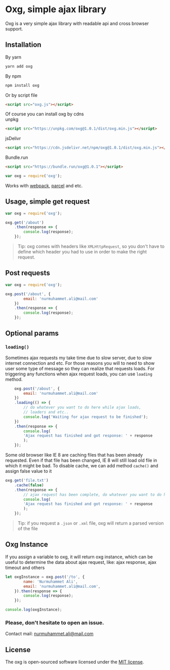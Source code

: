 # Oxg, simple ajax library

Oxg is a very simple ajax library with readable api and cross browser support.

## Installation
By yarn
```bash
yarn add oxg
```
By npm
```bash
npm install oxg
```
Or by script file
```html
<script src="oxg.js"></script>
```
Of course you can install oxg by cdns  
unpkg
```html
<script src="https://unpkg.com/oxg@1.0.1/dist/oxg.min.js"></script>
```
jsDelivr
```html
<script src="https://cdn.jsdelivr.net/npm/oxg@1.0.1/dist/oxg.min.js"></script>
```
Bundle.run
```html
<script src="https://bundle.run/oxg@1.0.1"></script>
```

```js
var oxg = require('oxg');
```
Works with [webpack](https://webpack.js.org/), [parcel](https://parceljs.org/) and etc.

## Usage, simple get request
```js
var oxg = require('oxg');

oxg.get('/about')
    .then(response => {
        console.log(response);
    });
```
> Tip: oxg comes with headers like `XMLHttpRequest`, so you don't have to define which header you had to use in order to make the right request. 

## Post requests
```js
var oxg = require('oxg');

oxg.post('/about', {
        email: 'nurmuhammet.ali@mail.com'
    })
    .then(response => {
        console.log(response);
    });
```

## Optional params
### `loading()`
Sometimes ajax requests my take time due to slow server, due to slow internet connection and etc. For those reasons you will to need to show user some type of message so they can realize that requests loads. For triggering any functions when ajax request loads, you can use `loading` method.
```js
    oxg.post('/about', {
        email: 'nurmuhammet.ali@mail.com'
    })
    .loading(() => {
        // do whatever you want to do here while ajax loads, 
        // loaders and etc..
        console.log('Waiting for ajax request to be finished');
    })
    .then(response => {
        console.log(
        'Ajax request has finished and got response: ' + response
        );
    });
```
Some old browser like IE 8 are caching files that has been already requested. Even if that file has been changed, IE 8 will still load old file in which it might be bad. To disable cache, we can add method `cache()` and assign false value to it
```js
oxg.get('file.txt')
    .cache(false)
    .then(response => {
        // ajax request has been complete, do whatever you want to do here
        console.log(
        'Ajax request has finished and got response: ' + response
        );
    });
```

> Tip: if you request a `.json` or `.xml` file, oxg will return a parsed  version of the file

## Oxg Instance
If you assign a variable to oxg, it will return oxg instance, which can be useful to determine the data about ajax request, like: ajax response, ajax timeout and others
```js
let oxgInstance = oxg.post('/to', {
        name: 'Nurmuhammet Ali',
        email: 'nurmuhammet.ali@mail.com',
    }).then(response => {
        console.log(response);
    });

console.log(oxgInstance);
```

### Please, don't hesitate to open an issue.

Contact mail:  [nurmuhammet.ali@mail.com](mailto:nurmuhammet.ali@mail.com)

## [](https://github.com/nurmuhammet-ali/oxg#license)License

The oxg is open-sourced software licensed under the  [MIT license](https://opensource.org/licenses/MIT). 
